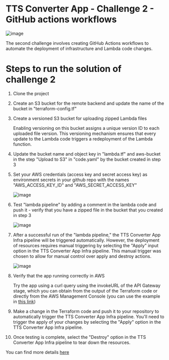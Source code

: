 # TTS Converter App - Challenge 2 - GitHub actions workflows
![image](https://github.com/mariemssi/TTS-Converter-Challenge-2/assets/69463864/036a72b8-a398-487c-b06a-e0d862c9fad0)



The second challenge involves creating GitHub Actions workflows to automate the deployment of infrastructure and Lambda code changes.

# Steps to run the solution of challenge 2

1. Clone the project
   
2. Create an S3 bucket for the remote backend and update the name of the bucket in "terraform-config.tf"
   
3. Create a versioned S3 bucket for uploading zipped Lambda files
   
   Enabling versioning on this bucket assigns a unique version ID to each uploaded file version. This versioning mechanism ensures that every update to the Lambda code 
   triggers a redeployment of the Lambda function.
  
5. Update the bucket name and object key in "lambda.tf" and aws-bucket in the step "Upload to S3" in "code.yaml" by the bucket created in step 3
   
6. Set your AWS credentials (access key and secret access key) as environment secrets in your github repo with the names "AWS_ACCESS_KEY_ID" and "AWS_SECRET_ACCESS_KEY"

   ![image](https://github.com/mariemssi/TTS-Converter-Challenge-2/assets/69463864/f0029d84-0d2d-4df2-bc20-f4d2d1e4656e)


   
6. Test "lambda pipeline" by adding a comment in the lambda code and push it - verify that you have a zipped file in the bucket that you created in step 3

   ![image](https://github.com/mariemssi/TTS-Converter-Challenge-2/assets/69463864/e0336af1-2b91-4673-9f96-ac39bd11e38d)

   
8. After a successful run of the "lambda pipeline," the TTS Converter App Infra pipeline will be triggered automatically. However, the deployment of resources requires 
   manual triggering by selecting the "Apply" input option in the TTS Converter App Infra pipeline. This manual trigger was chosen to allow for manual control over apply 
   and destroy actions.

   ![image](https://github.com/mariemssi/TTS-Converter-Challenge-2/assets/69463864/b270f296-d296-4eb5-aa1a-08aabbdcdca3)
 




   
10. Verify that the app running correctly in AWS
   
      Try the app using a curl query using the invokeURL of the API Gateway stage, which you can obtain from the output of the Terraform code or directly from the AWS 
      Management Console (you can use the example in [this link](https://medium.com/@lucas.ludicsa99/texttospeechconvertertext-to-speech-converter-using-aws-lambda-polly-and-api-gateway-bf814d2bbe84)) 
   

11. Make a change in the Terraform code and push it to your repository to automatically trigger the TTS Converter App Infra pipeline. You'll need to trigger the apply of 
    your changes by selecting the "Apply" option in the TTS Converter App Infra pipeline.
   
12. Once testing is complete, select the "Destroy" option in the TTS Converter App Infra pipeline to tear down the resources.


You can find more details [here](https://medium.com/@meriemiag/text-to-speech-converter-challenge2-github-actions-workflows-16c59556e6c1) 
